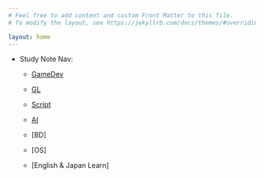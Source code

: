 ```yaml
---
# Feel free to add content and custom Front Matter to this file.
# To modify the layout, see https://jekyllrb.com/docs/themes/#overriding-theme-defaults

layout: home
---
```


<!-- ## index -->

- Study Note Nav:

    - [GameDev](./docs/GameDev.md)
 
    - [GL](./docs/GL.md)
 
    - [Script](./docs//Scripting.md)
 
    - [AI](./docs/AI.md)
 
    - [BD]<!-- (./docs/BD.md)-->
 
    - [OS]<!-- (./docs/OS.md)-->
 
    - [English & Japan Learn]<!-- (./docs/Language.md) -->